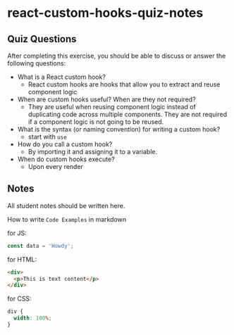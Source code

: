 # react-custom-hooks-quiz-notes

## Quiz Questions

After completing this exercise, you should be able to discuss or answer the following questions:

- What is a React custom hook?
  - React custom hooks are hooks that allow you to extract and reuse component logic
- When are custom hooks useful? When are they not required?
  - They are useful when reusing component logic instead of duplicating code across multiple components. They are not required if a component logic is not going to be reused.
- What is the syntax (or naming convention) for writing a custom hook?
  - start with `use`
- How do you call a custom hook?
  - By importing it and assigning it to a variable.
- When do custom hooks execute?
  - Upon every render

## Notes

All student notes should be written here.

How to write `Code Examples` in markdown

for JS:

```javascript
const data = 'Howdy';
```

for HTML:

```html
<div>
  <p>This is text content</p>
</div>
```

for CSS:

```css
div {
  width: 100%;
}
```
